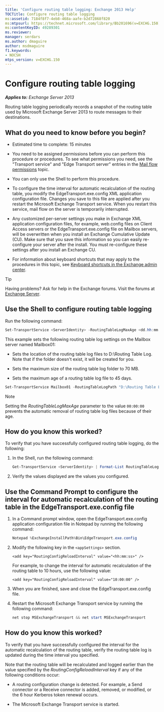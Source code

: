 ```yaml
---
title: 'Configure routing table logging: Exchange 2013 Help'
TOCTitle: Configure routing table logging
ms:assetid: 7184f8f7-4eb8-468a-aafe-b2d72868f820
ms:mtpsurl: https://technet.microsoft.com/library/Bb201696(v=EXCHG.150)
ms:contentKeyID: 49289301
ms.reviewer: 
manager: serdars
ms.author: dmaguire
author: msdmaguire
f1.keywords:
- NOCSH
mtps_version: v=EXCHG.150
---
```


# Configure routing table logging

_**Applies to:** Exchange Server 2013_

Routing table logging periodically records a snapshot of the routing table used by Microsoft Exchange Server 2013 to route messages to their destinations.

## What do you need to know before you begin?

- Estimated time to complete: 15 minutes

- You need to be assigned permissions before you can perform this procedure or procedures. To see what permissions you need, see the "Transport service" and "Edge Transport server" entries in the [Mail flow permissions](mail-flow-permissions-exchange-2013-help.md) topic.

- You can only use the Shell to perform this procedure.

- To configure the time interval for automatic recalculation of the routing table, you modify the EdgeTransport.exe.config XML application configuration file. Changes you save to this file are applied after you restart the Microsoft Exchange Transport service. When you restart this service, mail flow on the server is temporarily interrupted.

- Any customized per-server settings you make in Exchange XML application configuration files, for example, web.config files on Client Access servers or the EdgeTransport.exe.config file on Mailbox servers, will be overwritten when you install an Exchange Cumulative Update (CU). Make sure that you save this information so you can easily re-configure your server after the install. You must re-configure these settings after you install an Exchange CU.

- For information about keyboard shortcuts that may apply to the procedures in this topic, see [Keyboard shortcuts in the Exchange admin center](keyboard-shortcuts-in-the-exchange-admin-center-2013-help.md).

> [!TIP]
> Having problems? Ask for help in the Exchange forums. Visit the forums at [Exchange Server](https://go.microsoft.com/fwlink/p/?linkid=60612).

## Use the Shell to configure routing table logging

Run the following command:

```powershell
Set-TransportService <ServerIdentity> -RoutingTableLogMaxAge <dd.hh:mm:ss> -RoutingTableLogMaxDirectorySize <Size> -RoutingTableLogPath <LocalFilePath>
```

This example sets the following routing table log settings on the Mailbox server named Mailbox01:

- Sets the location of the routing table log files to D:\\Routing Table Log. Note that if the folder doesn't exist, it will be created for you.

- Sets the maximum size of the routing table log folder to 70 MB.

- Sets the maximum age of a routing table log file to 45 days.

```powershell
Set-TransportService Mailbox01 -RoutingTableLogPath "D:\Routing Table Log" -RoutingTableLogMaxDirectorySize 70MB -RoutingTableLogMaxAge 45.00:00:00
```

> [!NOTE]
> Setting the <EM>RoutingTableLogMaxAge</EM> parameter to the value <CODE>00:00:00</CODE> prevents the automatic removal of routing table log files because of their age.

## How do you know this worked?

To verify that you have successfully configured routing table logging, do the following:

1. In the Shell, run the following command:

   ```powershell
   Get-TransportService <ServerIdentity> | Format-List RoutingTableLog*
   ```

2. Verify the values displayed are the values you configured.

## Use the Command Prompt to configure the interval for automatic recalculation of the routing table in the EdgeTransport.exe.config file

1. In a Command prompt window, open the EdgeTransport.exe.config application configuration file in Notepad by running the following command:

   ```powershell
   Notepad %ExchangeInstallPath%Bin\EdgeTransport.exe.config
   ```

2. Modify the following key in the `<appSettings>` section.

   ```command line
   <add key="RoutingConfigReloadInterval" value="<hh:mm:ss>" />
   ```

   For example, to change the interval for automatic recalculation of the routing table to 10 hours, use the following value:

   ```command line
   <add key="RoutingConfigReloadInterval" value="10:00:00" />
   ```

3. When you are finished, save and close the EdgeTransport.exe.config file.

4. Restart the Microsoft Exchange Transport service by running the following command:

   ```powershell
   net stop MSExchangeTransport && net start MSExchangeTransport
   ```

## How do you know this worked?

To verify that you have successfully configured the interval for the automatic recalculation of the routing table, verify the routing table log is updated during the time interval you specified.

Note that the routing table will be recalculated and logged earlier than the value specified by the *RoutingConfigReloadInterval* key if any of the following conditions occur:

- A routing configuration change is detected. For example, a Send connector or a Receive connector is added, removed, or modified, or the 6 hour Kerberos token renewal occurs.

- The Microsoft Exchange Transport service is started.
